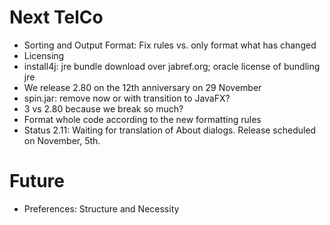 # Next TelCo

- Sorting and Output Format: Fix rules vs. only format what has changed
- Licensing
- install4j: jre bundle download over jabref.org; oracle license of bundling jre
- We release 2.80 on the 12th anniversary on 29 November
- spin.jar: remove now or with transition to JavaFX?
- 3 vs 2.80 because we break so much?
- Format whole code according to the new formatting rules
- Status 2.11: Waiting for translation of About dialogs. Release scheduled on November, 5th.

# Future
- Preferences: Structure and Necessity

